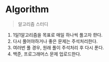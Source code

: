 # Algorithm

> 알고리즘 스터디
1. 1일1알고리즘을 목표로 매일 하나씩 풀고자 햔다.
2. 다시 풀어야하거나 좋은 문제는 주석처리한다.
3. 여러번 풀 경우, 원래 풀이 주석처리 후 다시 푼다.
4. 백준, 프로그래머스 문제 업로드한다.
